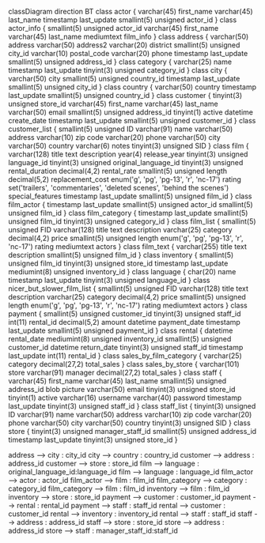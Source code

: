 classDiagram
direction BT
class actor {
   varchar(45) first_name
   varchar(45) last_name
   timestamp last_update
   smallint(5) unsigned actor_id
}
class actor_info {
   smallint(5) unsigned actor_id
   varchar(45) first_name
   varchar(45) last_name
   mediumtext film_info
}
class address {
   varchar(50) address
   varchar(50) address2
   varchar(20) district
   smallint(5) unsigned city_id
   varchar(10) postal_code
   varchar(20) phone
   timestamp last_update
   smallint(5) unsigned address_id
}
class category {
   varchar(25) name
   timestamp last_update
   tinyint(3) unsigned category_id
}
class city {
   varchar(50) city
   smallint(5) unsigned country_id
   timestamp last_update
   smallint(5) unsigned city_id
}
class country {
   varchar(50) country
   timestamp last_update
   smallint(5) unsigned country_id
}
class customer {
   tinyint(3) unsigned store_id
   varchar(45) first_name
   varchar(45) last_name
   varchar(50) email
   smallint(5) unsigned address_id
   tinyint(1) active
   datetime create_date
   timestamp last_update
   smallint(5) unsigned customer_id
}
class customer_list {
   smallint(5) unsigned ID
   varchar(91) name
   varchar(50) address
   varchar(10) zip code
   varchar(20) phone
   varchar(50) city
   varchar(50) country
   varchar(6) notes
   tinyint(3) unsigned SID
}
class film {
   varchar(128) title
   text description
   year(4) release_year
   tinyint(3) unsigned language_id
   tinyint(3) unsigned original_language_id
   tinyint(3) unsigned rental_duration
   decimal(4,2) rental_rate
   smallint(5) unsigned length
   decimal(5,2) replacement_cost
   enum('g', 'pg', 'pg-13', 'r', 'nc-17') rating
   set('trailers', 'commentaries', 'deleted scenes', 'behind the scenes') special_features
   timestamp last_update
   smallint(5) unsigned film_id
}
class film_actor {
   timestamp last_update
   smallint(5) unsigned actor_id
   smallint(5) unsigned film_id
}
class film_category {
   timestamp last_update
   smallint(5) unsigned film_id
   tinyint(3) unsigned category_id
}
class film_list {
   smallint(5) unsigned FID
   varchar(128) title
   text description
   varchar(25) category
   decimal(4,2) price
   smallint(5) unsigned length
   enum('g', 'pg', 'pg-13', 'r', 'nc-17') rating
   mediumtext actors
}
class film_text {
   varchar(255) title
   text description
   smallint(5) unsigned film_id
}
class inventory {
   smallint(5) unsigned film_id
   tinyint(3) unsigned store_id
   timestamp last_update
   mediumint(8) unsigned inventory_id
}
class language {
   char(20) name
   timestamp last_update
   tinyint(3) unsigned language_id
}
class nicer_but_slower_film_list {
   smallint(5) unsigned FID
   varchar(128) title
   text description
   varchar(25) category
   decimal(4,2) price
   smallint(5) unsigned length
   enum('g', 'pg', 'pg-13', 'r', 'nc-17') rating
   mediumtext actors
}
class payment {
   smallint(5) unsigned customer_id
   tinyint(3) unsigned staff_id
   int(11) rental_id
   decimal(5,2) amount
   datetime payment_date
   timestamp last_update
   smallint(5) unsigned payment_id
}
class rental {
   datetime rental_date
   mediumint(8) unsigned inventory_id
   smallint(5) unsigned customer_id
   datetime return_date
   tinyint(3) unsigned staff_id
   timestamp last_update
   int(11) rental_id
}
class sales_by_film_category {
   varchar(25) category
   decimal(27,2) total_sales
}
class sales_by_store {
   varchar(101) store
   varchar(91) manager
   decimal(27,2) total_sales
}
class staff {
   varchar(45) first_name
   varchar(45) last_name
   smallint(5) unsigned address_id
   blob picture
   varchar(50) email
   tinyint(3) unsigned store_id
   tinyint(1) active
   varchar(16) username
   varchar(40) password
   timestamp last_update
   tinyint(3) unsigned staff_id
}
class staff_list {
   tinyint(3) unsigned ID
   varchar(91) name
   varchar(50) address
   varchar(10) zip code
   varchar(20) phone
   varchar(50) city
   varchar(50) country
   tinyint(3) unsigned SID
}
class store {
   tinyint(3) unsigned manager_staff_id
   smallint(5) unsigned address_id
   timestamp last_update
   tinyint(3) unsigned store_id
}

address  -->  city : city_id
city  -->  country : country_id
customer  -->  address : address_id
customer  -->  store : store_id
film  -->  language : original_language_id:language_id
film  -->  language : language_id
film_actor  -->  actor : actor_id
film_actor  -->  film : film_id
film_category  -->  category : category_id
film_category  -->  film : film_id
inventory  -->  film : film_id
inventory  -->  store : store_id
payment  -->  customer : customer_id
payment  -->  rental : rental_id
payment  -->  staff : staff_id
rental  -->  customer : customer_id
rental  -->  inventory : inventory_id
rental  -->  staff : staff_id
staff  -->  address : address_id
staff  -->  store : store_id
store  -->  address : address_id
store  -->  staff : manager_staff_id:staff_id
